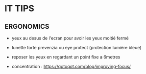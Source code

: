 <h1>IT TIPS</h1>
<h2>ERGONOMICS</h2>
<ul>
<li>
<p>yeux au desus de l'ecran pour avoir les yeux moitié fermé</p>
</li>
<li>
<p>lunette forte prevenzia ou eye protect (protection lumière bleue)</p>
</li>
<li>
<p>reposer les yeux en regardant un point fixe a 6metres </p>
</li>
<li>
<p>concentration : <a href="https://qotoqot.com/blog/improving-focus/">https://qotoqot.com/blog/improving-focus/</a></p>
</li>
</ul>